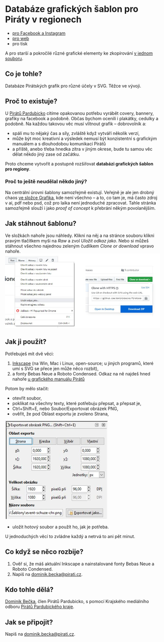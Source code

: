# Databáze grafických šablon pro Piráty v regionech
* [pro Facebook a Instagram](/facebook)
* [pro web](/web)
* pro tisk

A pro starší a pokročilé různé grafické elementy ke zkopírování [v jednom souboru](/elementy.svg).
## Co je tohle?
Databáze Pirátských grafik pro různé účely v SVG. Těžce ve vývoji.
## Proč to existuje?
U [Pirátů Pardubicko](https://pardubice.pirati.cz) cítíme opakovanou potřebu vyrábět covery, bannery, grafiky na facebook a podobně. Občas bychom ocenili i plakátky, cedulky a podobně. Na každou takovou věc musí vlítnout grafik – dobrovolník a:
* spálí mu to nějaký čas a síly, zvláště když vytváří několik verzí,
* může být moc kreativní a výsledek nemusí být konzistentní s grafickým manuálem a s dlouhodobou komunikací Pirátů
* a příště, anebo třeba hnedka zítra v jiným okrese, bude tu samou věc dělat někdo jiný zase od začátku.

Proto chceme vytvořit a postupně rozšiřovat **databázi grafických šablon pro regiony**.
### Proč to ještě neudělal někdo jiný?
Na centrální úrovni šablony samozřejmě existují. Veřejně je ale jen drobný chaos [ve složce Grafika](https://drive.google.com/drive/u/0/folders/1LiYgzzi0NpGHAEaxyUDSALQf5-kM8bqc), kde není všechno – a to, co tam je, má často zdroj v ai, pdf nebo psd, což pro laika není jednoduché zpracovat. Tahle stránka samozřejmě slouží i jako *proof of concept* k přebrání někým povolanějším.
## Jak stáhnout šablonu?
Ve složkách nahoře jsou náhledy. Klikni na něj a na stránce souboru klikni pravým tlačítkem myši na *Raw* a zvol *Uložit odkaz jako*.
Nebo si můžeš stáhnout všechno najednou zeleným čudlíkem *Clone or download* vpravo nahoře.
![Raw/Uložit odkaz jako, nebo Clone or download](stazeni.jpg)
## Jak ji použít?
Potřebuješ mít dvě věci:
1. [Inkscape](https://inkscape.org/) (na Win, Mac i Linux, open-source; u jiných programů, které umí s SVG se přece jen může něco rozbít),
2. a fonty Bebas Neue a Roboto Condensed. Odkaz na ně najdeš hned nahoře [u grafického manuálu Pirátů](https://pirati.cz/download)

Potom by mělo stačit:
* otevřít soubor,
* poklikat na všechny texty, které potřebuju přepsat, a přepsat je,
* Ctrl+Shift+E, nebo Soubor/Exportovat obrázek PNG,
* ověřit, že pod Oblast exportu je zvoleno Strana,

![pod Oblast exportu je zvoleno Strana](export.jpg)
* uložit hotový soubor a použít ho, jak je potřeba.

U jednoduchých věcí to zvládne každý a netrvá to ani pět minut.
## Co když se něco rozbije?
1. Ověř si, že máš aktuální Inkscape a nainstalované fonty Bebas Neue a Roboto Condensed. 
2. Napiš na dominik.becka@pirati.cz.
## Kdo tohle dělá?
[Dominik Bečka](https://pardubice.pirati.cz/clenove/dominik-becka/), člen Pirátů Pardubicko, s pomocí Krajského mediálního odboru [Pirátů Pardubického kraje](https://pardubicky.pirati.cz/).
## Jak se připojit?
Napiš na dominik.becka@pirati.cz.
